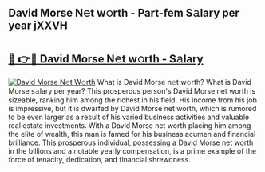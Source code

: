 ## David Morse N𝚎t w𝚘rth - Part-fem S𝚊lary per year jXXVH

# <h2><a href="http://gc0y1n6.nevu.top/?p=David+Morse">🔗 👉🔴 David Morse N𝚎t w𝚘rth - S𝚊lary</a></h2>

[![David Morse N𝚎t W𝚘rth](https://i.imgur.com/Oavwk0R.jpeg)](http://gc0y1n6.nevu.top/?p=David+Morse)
What is David Morse n𝚎t w𝚘rth? What is David Morse s𝚊lary per year?
This prosperous person's David Morse net worth is sizeable, ranking him among the richest in his field. His income from his job is impressive, but it is dwarfed by David Morse net worth, which is rumored to be even larger as a result of his varied business activities and valuable real estate investments. With a David Morse net worth placing him among the elite of wealth, this man is famed for his business acumen and financial brilliance. This prosperous individual, possessing a David Morse net worth in the billions and a notable yearly compensation, is a prime example of the force of tenacity, dedication, and financial shrewdness.
